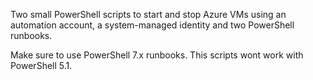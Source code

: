 Two small PowerShell scripts to start and stop Azure VMs using an automation account, a system-managed identity and two PowerShell runbooks.

Make sure to use PowerShell 7.x runbooks. This scripts wont work with PowerShell 5.1.